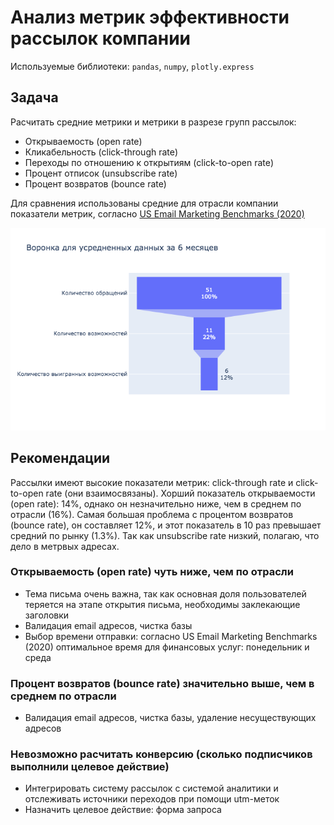 # Анализ метрик эффективности рассылок компании

Используемые библиотеки: `pandas`, `numpy`, `plotly.express`

## Задача
Расчитать средние метрики и метрики в разрезе групп рассылок: 
- Открываемость (open rate)
- Кликабельность (click-through rate)
- Переходы по отношению к открытиям (click-to-open rate)
- Процент отписок (unsubscribe rate)
- Процент возвратов (bounce rate)

Для сравнения использованы средние для отрасли компании показатели метрик, согласно [US Email Marketing Benchmarks (2020)](https://www.campaignmonitor.com/resources/guides/us-email-marketing-benchmarks-2020-by-day-and-industry/)


![Воронка отправки, доставки, октрытий, переходов](<https://raw.githubusercontent.com/paraseusse/Analysis-of-conversions-from-RFP-via-site-to-won-opportunities/main/%D0%92%D0%B8%D0%B7%D1%83%D0%B0%D0%BB%D0%B8%D0%B7%D0%B0%D1%86%D0%B8%D0%B8/%D0%92%D0%BE%D1%80%D0%BE%D0%BD%D0%BA%D0%B0%20%D0%B4%D0%BB%D1%8F%20%D1%83%D1%81%D1%80%D0%B5%D0%BD%D0%B5%D0%BD%D0%BD%D1%8B%D1%85%20%D0%B4%D0%B0%D0%BD%D0%BD%D1%8B%D1%85%20%D0%B7%D0%B0%206%20%D0%BC%D0%B5%D1%81%D1%8F%D1%86%D0%B5%D0%B2.png?token=AMTEIGARISIQNHLOXYCUW3K7XZQN6>)

## Рекомендации

Рассылки имеют высокие показатели метрик: click-through rate и click-to-open rate (они взаимосвязаны).
Хорший показатель открываемости (open rate): 14%, однако он незначительно ниже, чем в среднем по отрасли (16%).
Самая большая проблема с процентом возвратов (bounce rate), он составляет 12%, и этот показатель в 10 раз превышает средний по рынку (1.3%). Так как unsubscribe rate низкий, полагаю, что дело в метрвых адресах.

### Открываемость (open rate) чуть ниже, чем по отрасли
- Тема письма очень важна, так как основная доля пользователей теряется на этапе открытия письма, необходимы заклекающие заголовки
- Валидация email адресов, чистка базы
- Выбор времени отправки: согласно US Email Marketing Benchmarks (2020) оптимальное время для финансовых услуг: понедельник и среда

### Процент возвратов (bounce rate) значительно выше, чем в среднем по отрасли
- Валидация email адресов, чистка базы, удаление несуществующих адресов

### Невозможно расчитать конверсию (сколько подписчиков выполнили целевое действие)
- Интегрировать систему рассылок с системой аналитики и отслеживать источники переходов при помощи utm-меток
- Назначить целевое действие: форма запроса
